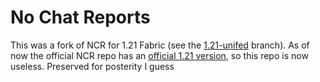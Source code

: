 # No Chat Reports

This was a fork of NCR for 1.21 Fabric (see the [1.21-unifed](https://github.com/Creative0708/No-Chat-Reports/tree/1.21-Unified) branch). As of now the official NCR repo has an [official 1.21 version](https://github.com/Aizistral-Studios/No-Chat-Reports/tree/1.21-Unified), so this repo is now useless. Preserved for posterity I guess
